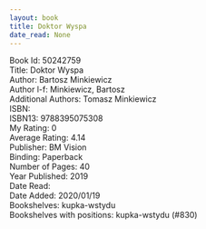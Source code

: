 ```yaml
---
layout: book
title: Doktor Wyspa
date_read: None
---
```


Book Id: 50242759<br />
Title: Doktor Wyspa<br />
Author: Bartosz Minkiewicz<br />
Author l-f: Minkiewicz, Bartosz<br />
Additional Authors: Tomasz Minkiewicz<br />
ISBN: <br />
ISBN13: 9788395075308<br />
My Rating: 0<br />
Average Rating: 4.14<br />
Publisher: BM Vision<br />
Binding: Paperback<br />
Number of Pages: 40<br />
Year Published: 2019<br />
Date Read: <br />
Date Added: 2020/01/19<br />
Bookshelves: kupka-wstydu<br />
Bookshelves with positions: kupka-wstydu (#830)<br />

